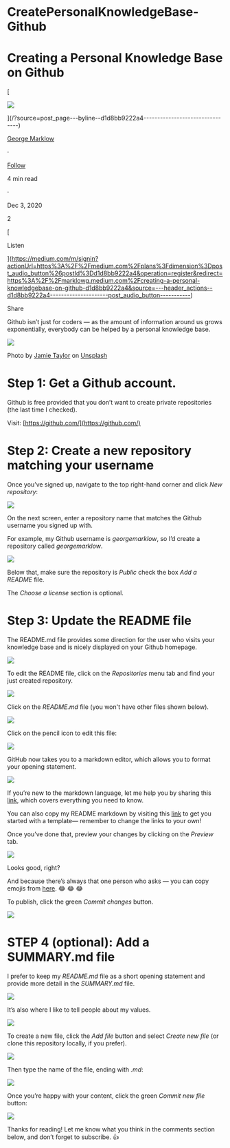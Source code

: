 # CreatePersonalKnowledgeBase-Github
Creating a Personal Knowledge Base on Github
============================================

[

![](https://miro.medium.com/v2/resize:fill:55:55/1*MlQJVtK6aKjKWPT88ivZvw.png)





](/?source=post_page---byline--d1d8bb9222a4--------------------------------)

[George Marklow](/?source=post_page---byline--d1d8bb9222a4--------------------------------)

·

[Follow](https://medium.com/m/signin?actionUrl=https%3A%2F%2Fmedium.com%2F_%2Fsubscribe%2Fuser%2F9682c5ebe339&operation=register&redirect=https%3A%2F%2Fmarklowg.medium.com%2Fcreating-a-personal-knowledgebase-on-github-d1d8bb9222a4&user=George+Marklow&userId=9682c5ebe339&source=post_page-9682c5ebe339--byline--d1d8bb9222a4---------------------post_header-----------)

4 min read

·

Dec 3, 2020

2

[

Listen







](https://medium.com/m/signin?actionUrl=https%3A%2F%2Fmedium.com%2Fplans%3Fdimension%3Dpost_audio_button%26postId%3Dd1d8bb9222a4&operation=register&redirect=https%3A%2F%2Fmarklowg.medium.com%2Fcreating-a-personal-knowledgebase-on-github-d1d8bb9222a4&source=---header_actions--d1d8bb9222a4---------------------post_audio_button-----------)

Share

Github isn’t just for coders — as the amount of information around us grows exponentially, everybody can be helped by a personal knowledge base.

![](https://miro.medium.com/v2/resize:fit:875/0*5IpPc8MOhmNqI2jE)

Photo by [Jamie Taylor](https://unsplash.com/@jamiehowardtaylor?utm_source=unsplash&utm_medium=referral&utm_content=creditCopyText) on [Unsplash](https://unsplash.com/s/photos/library?utm_source=unsplash&utm_medium=referral&utm_content=creditCopyText)

Step 1: Get a Github account.
=============================

Github is free provided that you don’t want to create private repositories (the last time I checked).

Visit: [https://github.com/](https://github.com/)

Step 2: Create a new repository matching your username
======================================================

Once you’ve signed up, navigate to the top right-hand corner and click _New repository_:

![](https://miro.medium.com/v2/resize:fit:875/1*xjXp_zAXKL3a0YxMNLHk4w.png)

On the next screen, enter a repository name that matches the Github username you signed up with.

For example, my Github username is _georgemarklow_, so I’d create a repository called _georgemarklow_.

![](https://miro.medium.com/v2/resize:fit:875/1*LxDkZXj2QXbqM2Y-krRq4g.png)

Below that, make sure the repository is _Public_ check the box _Add a README_ file.

The _Choose a license_ section is optional.

Step 3: Update the README file
==============================

The README.md file provides some direction for the user who visits your knowledge base and is nicely displayed on your Github homepage.

![](https://miro.medium.com/v2/resize:fit:875/1*dkzKOecGPWl-zXkD4Rc-8w.png)

To edit the README file, click on the _Repositories_ menu tab and find your just created repository.

![](https://miro.medium.com/v2/resize:fit:875/1*IGtWH2B_8EpgTeT2llYQjg.png)

Click on the _README.md_ file (you won't have other files shown below).

![](https://miro.medium.com/v2/resize:fit:875/1*AdQbPODinmPOWui6241P7Q.png)

Click on the pencil icon to edit this file:

![](https://miro.medium.com/v2/resize:fit:875/1*bqS8_GkHM7TQq-1CyVioSg.png)

GitHub now takes you to a markdown editor, which allows you to format your opening statement.

![](https://miro.medium.com/v2/resize:fit:875/1*NniQH_Qoc0NwcJtgPtEYcw.png)

If you’re new to the markdown language, let me help you by sharing this [link](https://www.markdownguide.org/cheat-sheet/), which covers everything you need to know.

You can also copy my README markdown by visiting this [link](https://raw.githubusercontent.com/georgemarklow/georgemarklow/main/README.md) to get you started with a template— remember to change the links to your own!

Once you’ve done that, preview your changes by clicking on the _Preview_ tab.

![](https://miro.medium.com/v2/resize:fit:875/1*7m-IFRAJCEFqfOqnHBNyrQ.png)

Looks good, right?

And because there’s always that one person who asks — you can copy emojis from [here](https://getemoji.com/). 😂 😂 😂

To publish, click the green _Commit changes_ button.

![](https://miro.medium.com/v2/resize:fit:875/1*S1qTaO_00TBob2cLeYygmA.png)

STEP 4 (optional): Add a SUMMARY.md file
========================================

I prefer to keep my _README.md_ file as a short opening statement and provide more detail in the _SUMMARY.md_ file.

![](https://miro.medium.com/v2/resize:fit:875/1*tJaqwZVRCnPTqQmp1gfQBA.png)

It’s also where I like to tell people about my values.

![](https://miro.medium.com/v2/resize:fit:875/1*hAQB1_-ttK8ZbTlkt4ht1Q.png)

To create a new file, click the _Add file_ button and select _Create new file_ (or clone this repository locally, if you prefer).

![](https://miro.medium.com/v2/resize:fit:875/1*yNIJCDcmRIV5gy6Q3Ftf6Q.png)

Then type the name of the file, ending with _.md_:

![](https://miro.medium.com/v2/resize:fit:875/1*kEbR4pB26I1QQGk5pDfHfQ.png)

Once you’re happy with your content, click the green _Commit new file_ button:

![](https://miro.medium.com/v2/resize:fit:875/1*sZug1Ry6Qe9X8AjLNwmZDQ.png)

Thanks for reading! Let me know what you think in the comments section below, and don’t forget to subscribe. 👍
